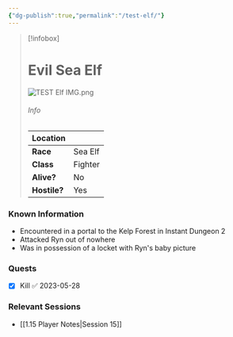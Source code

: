 ```yaml
---
{"dg-publish":true,"permalink":"/test-elf/"}
---
```




> [!infobox]
> # Evil Sea Elf
> ![TEST Elf IMG.png](/img/user/z_Images/TEST%20Elf%20IMG.png)
> ###### Info
> | Location |    |
> |---|---|
> | **Race** | Sea Elf |
> | **Class** | Fighter |
> | **Alive?** | No |
> | **Hostile?** | Yes |

### Known Information
- Encountered in a portal to the Kelp Forest in Instant Dungeon 2
- Attacked Ryn out of nowhere 
- Was in possession of a locket with Ryn's baby picture

### Quests
- [x] Kill ✅ 2023-05-28

### Relevant Sessions
- [[1.15 Player Notes\|Session 15]]